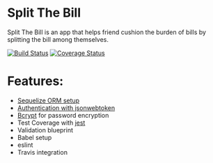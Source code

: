 # Split The Bill
Split The Bill is an app that helps friend cushion the burden of bills by splitting the bill among themselves.

[![Build Status](https://travis-ci.org/split-the-bill-EU/Backend.svg?branch=master)](https://travis-ci.org/split-the-bill-EU/Backend) [![Coverage Status](https://coveralls.io/repos/github/oriechinedu/express-boilerplate/badge.svg?branch=develop)](https://coveralls.io/github/oriechinedu/express-boilerplate?branch=develop)


# Features:
- [Sequelize ORM setup](https://sequelize.org/)
- [Authentication with jsonwebtoken](https://www.npmjs.com/package/jsonwebtoken)
- [Bcrypt](https://www.npmjs.com/package/bcrypt) for password encryption
- Test Coverage with [jest](https://jestjs.io/)
- Validation blueprint
- Babel setup
- eslint
- Travis integration
